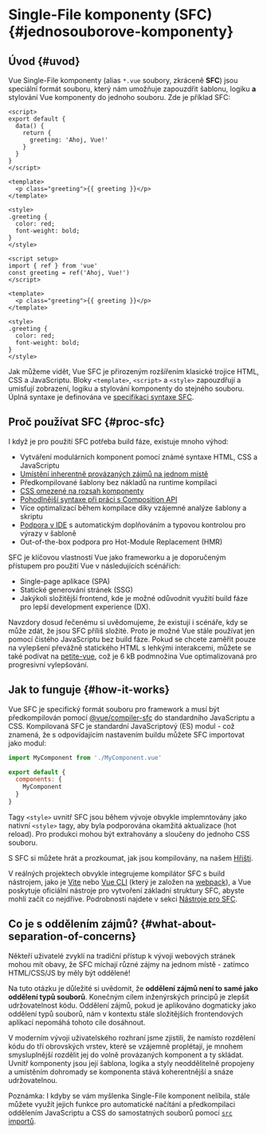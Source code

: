 # Single-File komponenty (SFC) {#jednosouborove-komponenty}

## Úvod {#uvod}

Vue Single-File komponenty (alias `*.vue` soubory, zkráceně **SFC**) jsou speciální formát souboru, který nám umožňuje zapouzdřit šablonu, logiku **a** stylování Vue komponenty do jednoho souboru. Zde je příklad SFC:

<div class="options-api">

```vue
<script>
export default {
  data() {
    return {
      greeting: 'Ahoj, Vue!'
    }
  }
}
</script>

<template>
  <p class="greeting">{{ greeting }}</p>
</template>

<style>
.greeting {
  color: red;
  font-weight: bold;
}
</style>
```

</div>

<div class="composition-api">

```vue
<script setup>
import { ref } from 'vue'
const greeting = ref('Ahoj, Vue!')
</script>

<template>
  <p class="greeting">{{ greeting }}</p>
</template>

<style>
.greeting {
  color: red;
  font-weight: bold;
}
</style>
```

</div>

Jak můžeme vidět, Vue SFC je přirozeným rozšířením klasické trojice HTML, CSS a JavaScriptu. Bloky `<template>`, `<script>` a `<style>` zapouzdřují a umisťují zobrazení, logiku a stylování komponenty do stejného souboru. Úplná syntaxe je definována ve [specifikaci syntaxe SFC](/api/sfc-spec).

## Proč používat SFC {#proc-sfc}

I když je pro použití SFC potřeba build fáze, existuje mnoho výhod:

- Vytváření modulárních komponent pomocí známé syntaxe HTML, CSS a JavaScriptu
- [Umístění inherentně provázaných zájmů na jednom místě](#what-about-separation-of-concerns)
- Předkompilované šablony bez nákladů na runtime kompilaci
- [CSS omezené na rozsah komponenty](/api/sfc-css-features)
- [Pohodlnější syntaxe při práci s Composition API](/api/sfc-script-setup)
- Více optimalizací během kompilace díky vzájemné analýze šablony a skriptu
- [Podpora v IDE](/guide/scaling-up/tooling#ide-support) s automatickým doplňováním a typovou kontrolou pro výrazy v šabloně
- Out-of-the-box podpora pro Hot-Module Replacement (HMR)

SFC je klíčovou vlastností Vue jako frameworku a je doporučeným přístupem pro použití Vue v následujících scénářích:

- Single-page aplikace (SPA)
- Statické generování stránek (SSG)
- Jakýkoli složitější frontend, kde je možné odůvodnit využití build fáze pro lepší development experience (DX).

Navzdory dosud řečenému si uvědomujeme, že existují i scénáře, kdy se může zdát, že jsou SFC příliš složité. Proto je možné Vue stále používat jen pomocí čistého JavaScriptu bez build fáze. Pokud se chcete zaměřit pouze na vylepšení převážně statického HTML s lehkými interakcemi, můžete se také podívat na [petite-vue](https://github.com/vuejs/petite-vue), což je 6 kB podmnožina Vue optimalizovaná pro progresivní vylepšování.

## Jak to funguje {#how-it-works}

Vue SFC je specifický formát souboru pro framework a musí být předkompilován pomocí [@vue/compiler-sfc](https://github.com/vuejs/core/tree/main/packages/compiler-sfc) do standardního JavaScriptu a CSS. Kompilovaná SFC je standardní JavaScriptový (ES) modul - což znamená, že s odpovídajícím nastavením buildu můžete SFC importovat jako modul:

```js
import MyComponent from './MyComponent.vue'

export default {
  components: {
    MyComponent
  }
}
```

Tagy `<style>` uvnitř SFC jsou během vývoje obvykle implemntovány jako nativní `<style>` tagy, aby byla podporována okamžitá aktualizace (hot reload). Pro produkci mohou být extrahovány a sloučeny do jednoho CSS souboru.

S SFC si můžete hrát a prozkoumat, jak jsou kompilovány, na našem [Hřišti](https://play.vuejs.org/).

V reálných projektech obvykle integrujeme kompilátor SFC s build nástrojem, jako je [Vite](https://vitejs.dev/) nebo [Vue CLI](http://cli.vuejs.org/) (který je založen na [webpack](https://webpack.js.org/)), a Vue poskytuje oficiální nástroje pro vytvoření základní struktury SFC, abyste mohli začít co nejdříve. Podrobnosti najdete v sekci [Nástroje pro SFC](/guide/scaling-up/tooling).

## Co je s oddělením zájmů? {#what-about-separation-of-concerns}

Někteří uživatelé zvyklí na tradiční přístup k vývoji webových stránek mohou mít obavy, že SFC míchají různé zájmy na jednom místě - zatímco HTML/CSS/JS by měly být oddělené!

Na tuto otázku je důležité si uvědomit, že **oddělení zájmů není to samé jako oddělení typů souborů**. Konečným cílem inženýrských principů je zlepšit udržovatelnost kódu. Oddělení zájmů, pokud je aplikováno dogmaticky jako oddělení typů souborů, nám v kontextu stále složitějších frontendových aplikací nepomáhá tohoto cíle dosáhnout.

V moderním vývoji uživatelského rozhraní jsme zjistili, že namísto rozdělení kódu do tří obrovských vrstev, které se vzájemně proplétají, je mnohem smysluplnější rozdělit jej do volně provázaných komponent a ty skládat. Uvnitř komponenty jsou její šablona, logika a styly neoddělitelně propojeny a umístěním dohromady se komponenta stává koherentnější a snáze udržovatelnou.

Poznámka: I kdyby se vám myšlenka Single-File komponent nelíbila, stále můžete využít jejich funkce pro automatické načítání a předkompilaci oddělením JavaScriptu a CSS do samostatných souborů pomocí [`src` importů](/api/sfc-spec#src-imports).
